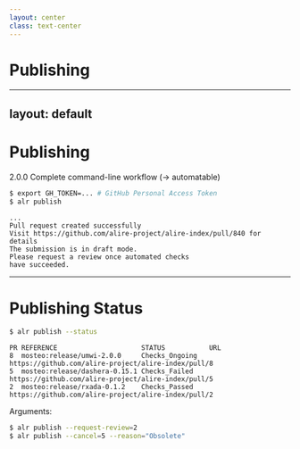 ```yaml
---
layout: center
class: text-center
---
```


# Publishing

<!--
Now let's talk about the publishing workflow, which has been completely overhauled.
-->

---
layout: default
---

# Publishing


<badge color="purple">2.0.0</badge> Complete command-line workflow (→ automatable)

```bash
$ export GH_TOKEN=... # GitHub Personal Access Token
$ alr publish
```

```text
...
Pull request created successfully
Visit https://github.com/alire-project/alire-index/pull/840 for details
The submission is in draft mode. 
Please request a review once automated checks 
have succeeded.
```

<!--
The big news is that we now have a complete command-line workflow for publishing, which means it's fully automatable.

You just need to set your GitHub personal access token and run `alr publish`.

Alire will create a pull request for you automatically and even puts it in draft mode initially, so you can review the automated checks before requesting a review.
-->

---

# Publishing Status

```bash
$ alr publish --status
```

```text
PR REFERENCE                     STATUS           URL 
8  mosteo:release/umwi-2.0.0     Checks_Ongoing   https://github.com/alire-project/alire-index/pull/8
5  mosteo:release/dashera-0.15.1 Checks_Failed    https://github.com/alire-project/alire-index/pull/5
2  mosteo:release/rxada-0.1.2    Checks_Passed    https://github.com/alire-project/alire-index/pull/2
```

Arguments:

```bash
$ alr publish --request-review=2
$ alr publish --cancel=5 --reason="Obsolete"
```

<!--
You can track the status of your submissions with `alr publish --status`.

This shows you all your pending pull requests, their current status, whether checks are ongoing, failed, or passed, and direct links to the GitHub pull requests.

You can also interact with them directly from the command line: request a review or cancel a submission with a reason.
-->
